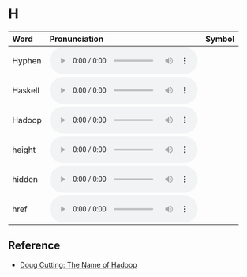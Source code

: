 
# H

| Word  | Pronunciation | Symbol |
| :-- | :-- | :-- |
| Hyphen | <audio :src="$withBase('/audio/Hyphen.mp3')" controls="controls" controlslist="nodownload"></audio> |  |
| Haskell | <audio :src="$withBase('/audio/Haskell.mp3')" controls="controls" controlslist="nodownload"></audio> |  |
| Hadoop | <audio :src="$withBase('/audio/Hadoop.mp3')" controls="controls" controlslist="nodownload"></audio> |  |
| height | <audio :src="$withBase('/audio/height.mp3')" controls="controls" controlslist="nodownload"></audio> |  |
| hidden | <audio :src="$withBase('/audio/hidden.mp3')" controls="controls" controlslist="nodownload"></audio> |  |
| href | <audio :src="$withBase('/audio/href.mp3')" controls="controls" controlslist="nodownload"></audio> |  |

## Reference

- [Doug Cutting: The Name of Hadoop](https://www.youtube.com/watch?v=irK7xHUmkUA)
